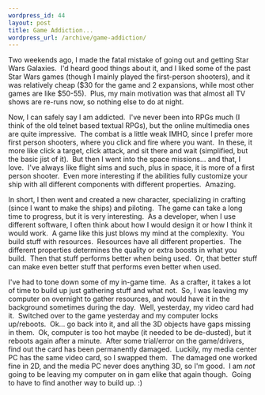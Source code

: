 ```yaml
--- 
wordpress_id: 44
layout: post
title: Game Addiction...
wordpress_url: /archive/game-addiction/
---
```


<P>Two weekends ago, I made the fatal mistake of going out and getting Star Wars Galaxies.&nbsp; I'd heard good things about it, and I liked some of the past Star Wars games (though I mainly played the first-person shooters), and it was relatively cheap ($30 for the game and 2 expansions, while most other games are like $50-55).&nbsp; Plus, my main motivation was that almost all TV shows are re-runs now, so nothing else to do at night.</P>
<P>Now, I can safely say I am addicted.&nbsp; I've never been into RPGs much (I think of the old telnet based textual RPGs), but the online multimedia ones are quite impressive.&nbsp; The combat is a little weak IMHO, since I prefer more first person shooters, where you click and fire where you want.&nbsp; In these, it more like click a target, click attack, and sit there and wait (simplified, but the basic jist of it).&nbsp; But then I went into the space missions... and that, I love.&nbsp; I've always like flight sims and such, plus in space, it is more of a first person shooter.&nbsp; Even more interesting if the abilities fully customize your ship with all different components with different properties.&nbsp; Amazing.</P>
<P>In short, I then went and created a new character, specializing in crafting (since I want to make the ships) and piloting.&nbsp; The game can take a long time to progress, but it is very interesting.&nbsp; As a developer, when I use different software, I often think about how I would design it or how I think it would work.&nbsp; A game like this just blows my mind at the complexity.&nbsp; You build stuff with resources.&nbsp; Resources have all different properties.&nbsp; The different properties determines the quality or extra boosts in what you build.&nbsp; Then that stuff performs better when being used.&nbsp; Or, that better stuff can make even better stuff that performs even better when used.</P>
<P>I've had to tone down some of my in-game time.&nbsp; As a crafter, it takes a lot of time to build up just gathering stuff and what not.&nbsp; So, I was leaving my computer on overnight to gather resources, and would have it in the background sometimes during the day.&nbsp; Well, yesterday, my video card had it.&nbsp; Switched over to the game yesterday and my computer locks up/reboots.&nbsp; Ok... go back into it, and all the 3D objects have gaps missing in them.&nbsp; Ok, computer is too hot maybe (it needed to be de-dusted), but it reboots again after a minute.&nbsp; After some trial/error on the game/drivers, find out the card has been permanently damaged.&nbsp; Luckily, my media center PC has the same video card, so I swapped them.&nbsp; The damaged one worked fine in 2D, and the media PC never does anything 3D, so I'm good.&nbsp; I am <EM>not</EM> going to be leaving my computer on in gam elike that again though.&nbsp; Going to have to find another way to build up. :)</P>
         
